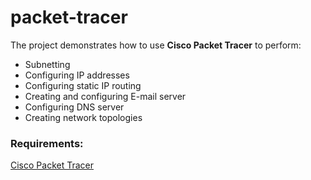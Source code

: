 # packet-tracer

The project demonstrates how to use **Cisco Packet Tracer** to perform:
- Subnetting
- Configuring IP addresses
- Configuring static IP routing
- Creating and configuring E-mail server
- Configuring DNS server
- Creating network topologies

### Requirements:
[Cisco Packet Tracer](https://www.netacad.com/courses/packet-tracer)
